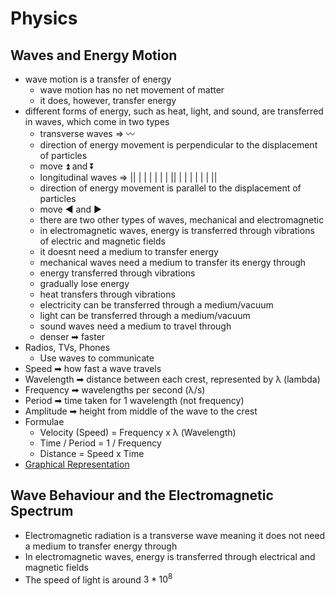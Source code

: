 <head>
  <title>Year 9 Science</title>
</head>

# Physics

## Waves and Energy Motion
- wave motion is a transfer of energy
  - wave motion has no net movement of matter
  - it does, however, transfer energy
- different forms of energy, such as heat, light, and sound, are transferred in waves, which come in two types
  - transverse waves ⇒ 〰
   - direction of energy movement is perpendicular to the displacement of particles
   - move :arrow_double_up: and :arrow_double_down:
  - longitudinal waves ⇒ || | |  |  |  | | || | |  |  |  | | ||
   - direction of energy movement is parallel to the displacement of particles
   - move ◀ and ▶
  - there are two other types of waves, mechanical and electromagnetic
   - in electromagnetic waves, energy is transferred through vibrations of electric and magnetic fields
    - it doesnt need a medium to transfer energy
   - mechanical waves need a medium to transfer its energy through
    - energy transferred through vibrations
    - gradually lose energy
    - heat transfers through vibrations
    - electricity can be transferred through a medium/vacuum
    - light can be transferred through a medium/vacuum
    - sound waves need a medium to travel through
     - denser ➡ faster
- Radios, TVs, Phones
  - Use waves to communicate
- Speed ➡ how fast a wave travels
- Wavelength ➡ distance between each crest, represented by λ (lambda)
- Frequency ➡ wavelengths per second (λ/s)
- Period ➡ time taken for 1 wavelength (not frequency)
- Amplitude ➡ height from middle of the wave to the crest
- Formulae
  - Velocity (Speed) = Frequency x λ (Wavelength)
  - Time / Period = 1 / Frequency
  - Distance = Speed x Time
- [Graphical Representation](https://cdn.britannica.com/08/62908-004-6E7798B5.jpg)

## Wave Behaviour and the Electromagnetic Spectrum
- Electromagnetic radiation is a transverse wave meaning it does not need a medium to transfer energy through
- In electromagnetic waves, energy is transferred through electrical and magnetic fields
- The speed of light is around $3 * 10^8$
